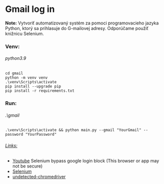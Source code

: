 Gmail log in
============
**Note:**
Vytvoriť automatizovaný systém za pomoci programovacieho jazyka Python, ktorý sa prihlasuje do G-mailovej adresy. Odporúčame použiť knižnicu Selenium.

### Venv:
###### python3.9
```
cd gmail
python -m venv venv
.\venv\Scripts\activate
pip install --upgrade pip
pip install -r requirements.txt
```
### Run:
###### .\gmail
```
.\venv\Scripts\activate && python main.py --gmail "YourGmail" --password "YourPassword"
```

###### [Links:]()
- [Youtube](https://www.youtube.com/watch?v=GcTGurNyf6Y&t=85s) Selenium bypass google login block (This browser or app may not be secure) 
- [Selenium](https://pypi.org/project/selenium/)
- [undetected-chromedriver](https://pypi.org/project/undetected-chromedriver/)

